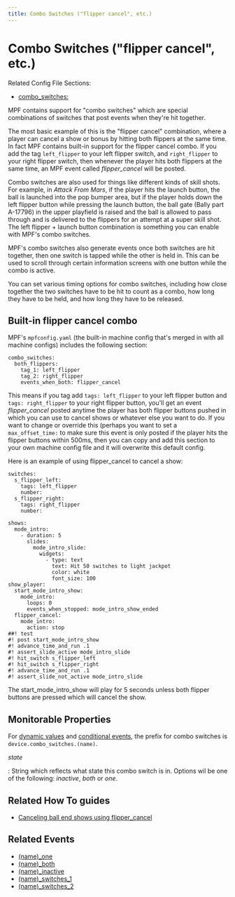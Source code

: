```yaml
---
title: Combo Switches ("flipper cancel", etc.)
---
```


# Combo Switches ("flipper cancel", etc.)


Related Config File Sections:

* [combo_switches:](../config/combo_switches.md)

MPF contains support for "combo switches" which are special
combinations of switches that post events when they're hit together.

The most basic example of this is the "flipper cancel" combination,
where a player can cancel a show or bonus by hitting both flippers at
the same time. In fact MPF contains built-in support for the flipper
cancel combo. If you add the tag `left_flipper` to your left flipper
switch, and `right_flipper` to your right flipper switch, then whenever
the player hits both flippers at the same time, an MPF event called
*flipper_cancel* will be posted.

Combo switches are also used for things like different kinds of skill
shots. For example, in *Attack From Mars*, if the player hits the launch
button, the ball is launched into the pop bumper area, but if the player
holds down the left flipper button while pressing the launch button, the
ball gate (Bally part A-17796) in the upper playfield is raised and the
ball is allowed to pass through and is delivered to the flippers for an
attempt at a super skill shot. The left flipper + launch button
combination is something you can enable with MPF's combo switches.

MPF's combo switches also generate events once both switches are hit
together, then one switch is tapped while the other is held in. This can
be used to scroll through certain information screens with one button
while the combo is active.

You can set various timing options for combo switches, including how
close together the two switches have to be hit to count as a combo, how
long they have to be held, and how long they have to be released.

## Built-in flipper cancel combo

MPF's `mpfconfig.yaml` (the built-in machine config that's merged in
with all machine configs) includes the following section:

``` mpf-config
combo_switches:
  both_flippers:
    tag_1: left_flipper
    tag_2: right_flipper
    events_when_both: flipper_cancel
```

This means if you tag add `tags: left_flipper` to your left flipper
button and `tags: right_flipper` to your right flipper button, you'll
get an event *flipper_cancel* posted anytime the player has both flipper
buttons pushed in which you can use to cancel shows or whatever else you
want to do. If you want to change or override this (perhaps you want to
set a `max_offset_time:` to make sure this event is only posted if the
player hits the flipper buttons within 500ms, then you can copy and add
this section to your own machine config file and it will overwrite this
default config.

Here is an example of using flipper_cancel to cancel a show:

``` mpf-mc-config
switches:
  s_flipper_left:
    tags: left_flipper
    number:
  s_flipper_right:
    tags: right_flipper
    number:

shows:
  mode_intro:
    - duration: 5
      slides:
        mode_intro_slide:
          widgets:
            - type: text
              text: Hit 50 switches to light jackpot
              color: white
              font_size: 100
show_player:
  start_mode_intro_show:
    mode_intro:
      loops: 0
      events_when_stopped: mode_intro_show_ended
  flipper_cancel:
    mode_intro:
      action: stop
##! test
#! post start_mode_intro_show
#! advance_time_and_run .1
#! assert_slide_active mode_intro_slide
#! hit_switch s_flipper_left
#! hit_switch s_flipper_right
#! advance_time_and_run .1
#! assert_slide_not_active mode_intro_slide
```

The start_mode_intro_show will play for 5 seconds unless both flipper
buttons are pressed which will cancel the show.

## Monitorable Properties

For
[dynamic values](../config/instructions/dynamic_values.md) and
[conditional events](../events/overview/conditional.md), the prefix for combo switches is
`device.combo_switches.(name)`.

*state*

:   String which reflects what state this combo switch is in. Options
    wil be one of the following: *inactive*, *both* or *one*.

## Related How To guides

* [Canceling ball end shows using flipper_cancel](ball_start_end.md)

## Related Events

* [(name)_one](../events/combo_switch_one.md)
* [(name)_both](../events/combo_switch_both.md)
* [(name)_inactive](../events/combo_switch_inactive.md)
* [(name)_switches_1](../events/combo_switch_switches_1.md)
* [(name)_switches_2](../events/combo_switch_switches_2.md)
